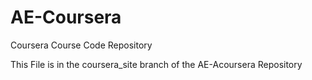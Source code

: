 # AE-Coursera
Coursera Course Code Repository

This File is in the coursera_site branch of the AE-Acoursera Repository
